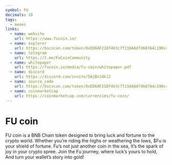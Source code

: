 ```yaml
---
symbol: FU
decimals: 18
tags:
  - memes
links:
  - name: website
    url: https://www.fucoin.io/
  - name: explorer
    url: https://bscscan.com/token/0xED6AF21Df463c7f116A6d7d687A4c190c4cf7586
  - name: telegram
    url: https://t.me/FuCoinCommunity
  - name: whitepaper
    url: https://fucoin.io/media/fu-coin/whitepaper.pdf
  - name: discord
    url: https://discord.com/invite/5AjBnJ4kJJ
  - name: source_code
    url: https://bscscan.com/token/0xED6AF21Df463c7f116A6d7d687A4c190c4cf7586#code
  - name: coinmarketcap
    url: https://coinmarketcap.com/currencies/fu-coin/
---
```


# FU coin

FU coin is a BNB Chain token designed to bring luck and fortune to the crypto world. Whether you’re riding the highs or weathering the lows, $Fu is your shield of fortune. Fu’s not just another coin in the sea, It’s the spark of joy in your crypto spree. Join the Fu journey, where luck’s yours to hold, And turn your wallet’s story into gold!
